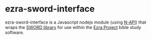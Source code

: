 # ezra-sword-interface
ezra-sword-interface is a Javascript nodejs module (using [N-API](https://nodejs.github.io/node-addon-api/)) that wraps the [SWORD library](http://www.crosswire.org/sword/) for use within the [Ezra&nbsp;Project](https://github.com/tobias-klein/ezra-project) bible study software.
